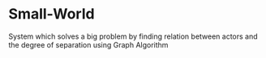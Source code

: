 # Small-World
System which solves a big problem by finding relation between actors and the degree of separation using Graph Algorithm
